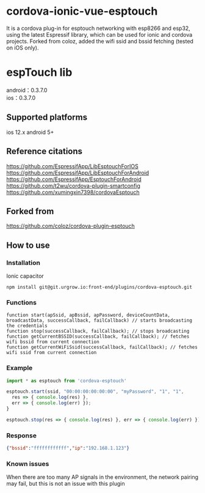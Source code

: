 # cordova-ionic-vue-esptouch  
It is a cordova plug-in for esptouch networking with esp8266 and esp32, using the latest Espressif library, which can be used for ionic and cordova projects. Forked from coloz, added the wifi ssid and bssid fetching (tested on iOS only).

# espTouch lib  
android：0.3.7.0  
ios：0.3.7.0  
  
## Supported platforms  
ios 12.x 
android 5+ 

## Reference citations  
https://github.com/EspressifApp/LibEsptouchForIOS  
https://github.com/EspressifApp/LibEsptouchForAndroid  
https://github.com/EspressifApp/EsptouchForAndroid  
https://github.com/t2wu/cordova-plugin-smartconfig  
https://github.com/xumingxin7398/cordovaEsptouch  

## Forked from 
https://github.com/coloz/cordova-plugin-esptouch

## How to use  
### Installation  
Ionic capacitor 
```
npm install git@git.urgrow.io:front-end/plugins/cordova-esptouch.git
```
### Functions
```
function start(apSsid, apBssid, apPassword, deviceCountData, broadcastData, successCallback, failCallback) // starts broadcasting the credentials
function stop(successCallback, failCallback); // stops broadcasting
function getCurrentBSSID(successCallback, failCallback); // fetches wifi bssid from current connection
function getCurrentWiFiSsid(successCallback, failCallback); // fetches wifi ssid from current connection
```

### Example
```javascript
import * as esptouch from 'cordova-esptouch'

esptouch.start(ssid, "00:00:00:00:00:00", "myPassword", "1", "1", 
  res => { console.log(res) },
  err => { console.log(err) });
}

esptouch.stop(res => { console.log(res) }, err => { console.log(err) });

```
### Response
```json
{"bssid":"ffffffffffff","ip":"192.168.1.123"}
```

### Known issues  
When there are too many AP signals in the environment, the network pairing may fail, but this is not an issue with this plugin    
